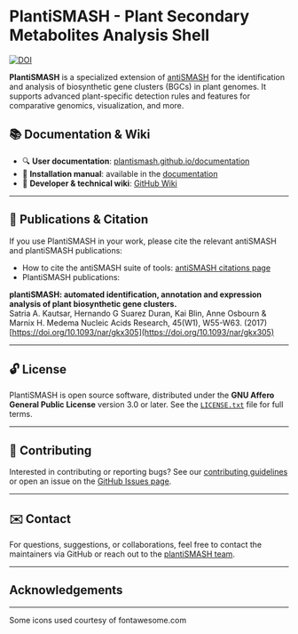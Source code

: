PlantiSMASH - Plant Secondary Metabolites Analysis Shell
===================================================================

[![DOI](https://zenodo.org/badge/185329393.svg)](https://doi.org/10.5281/zenodo.15412176)

**PlantiSMASH** is a specialized extension of [antiSMASH](https://antismash.secondarymetabolites.org/) for the identification and analysis of biosynthetic gene clusters (BGCs) in plant genomes. It supports advanced plant-specific detection rules and features for comparative genomics, visualization, and more.

## 📚 Documentation & Wiki

- 🔍 **User documentation**: [plantismash.github.io/documentation](https://plantismash.github.io/documentation/) 
- 🔧 **Installation manual**: available in the [documentation](https://plantismash.github.io/documentation/install/)
- 🧠 **Developer & technical wiki**: [GitHub Wiki](https://github.com/plantismash/plantismash/wiki)


---

## 📄 Publications & Citation

If you use PlantiSMASH in your work, please cite the relevant antiSMASH and plantiSMASH publications:

- How to cite the antiSMASH suite of tools: [antiSMASH citations page](http://antismash.secondarymetabolites.org/#!/about)
- PlantiSMASH publications:  
  
**plantiSMASH: automated identification, annotation and expression analysis of plant biosynthetic gene clusters.**  
Satria A. Kautsar, Hernando G Suarez Duran, Kai Blin, Anne Osbourn & Marnix H. Medema
Nucleic Acids Research, 45(W1), W55-W63. (2017) [https://doi.org/10.1093/nar/gkx305](https://doi.org/10.1093/nar/gkx305)

---

## 🔓 License

PlantiSMASH is open source software, distributed under the **GNU Affero General Public License** version 3.0 or later. See the [`LICENSE.txt`](LICENSE.txt) file for full terms.

---

## 🤝 Contributing

Interested in contributing or reporting bugs? See our [contributing guidelines](https://github.com/plantismash/plantismash/wiki) or open an issue on the [GitHub Issues page](https://github.com/plantismash/plantismash/issues).

---

## ✉️ Contact

For questions, suggestions, or collaborations, feel free to contact the maintainers via GitHub or reach out to the [plantiSMASH team](mailto:plantismash@bioinformatics.nl).

---

## Acknowledgements
----------------

Some icons used courtesy of fontawesome.com